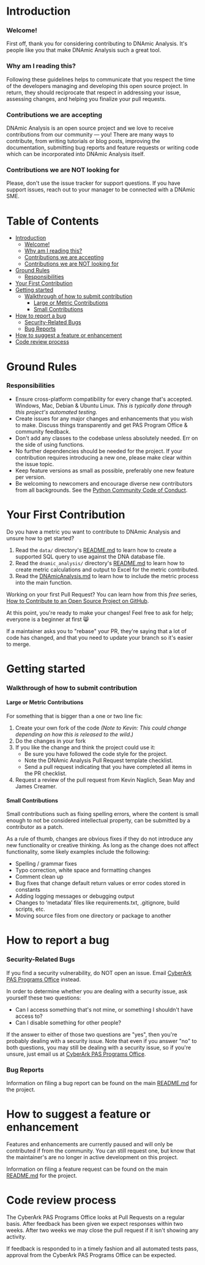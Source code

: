 # Introduction

### Welcome!

First off, thank you for considering contributing to DNAmic Analysis. It's people like you that make DNAmic Analysis such a great tool.

### Why am I reading this?

Following these guidelines helps to communicate that you respect the time of the developers managing and developing this open source project. In return, they should reciprocate that respect in addressing your issue, assessing changes, and helping you finalize your pull requests.

### Contributions we are accepting

DNAmic Analysis is an open source project and we love to receive contributions from our community — you! There are many ways to contribute, from writing tutorials or blog posts, improving the documentation, submitting bug reports and feature requests or writing code which can be incorporated into DNAmic Analysis itself.

### Contributions we are NOT looking for

Please, don't use the issue tracker for support questions. If you have support issues, reach out to your manager to be connected with a DNAmic SME.

# Table of Contents <!-- omit in toc -->

- [Introduction](#introduction)
    - [Welcome!](#welcome)
    - [Why am I reading this?](#why-am-i-reading-this)
    - [Contributions we are accepting](#contributions-we-are-accepting)
    - [Contributions we are NOT looking for](#contributions-we-are-not-looking-for)
- [Ground Rules](#ground-rules)
    - [Responsibilities](#responsibilities)
- [Your First Contribution](#your-first-contribution)
- [Getting started](#getting-started)
    - [Walkthrough of how to submit contribution](#walkthrough-of-how-to-submit-contribution)
      - [Large or Metric Contributions](#large-or-metric-contributions)
      - [Small Contributions](#small-contributions)
- [How to report a bug](#how-to-report-a-bug)
    - [Security-Related Bugs](#security-related-bugs)
    - [Bug Reports](#bug-reports)
- [How to suggest a feature or enhancement](#how-to-suggest-a-feature-or-enhancement)
- [Code review process](#code-review-process)

# Ground Rules

### Responsibilities

* Ensure cross-platform compatibility for every change that's accepted. Windows, Mac, Debian & Ubuntu Linux. _This is typically done through this project's automated testing._
* Create issues for any major changes and enhancements that you wish to make. Discuss things transparently and get PAS Program Office & community feedback.
* Don't add any classes to the codebase unless absolutely needed. Err on the side of using functions.
* No further dependencies should be needed for the project. If your contribution requires introducing a new one, please make clear within the issue topic.
* Keep feature versions as small as possible, preferably one new feature per version.
* Be welcoming to newcomers and encourage diverse new contributors from all backgrounds. See the [Python Community Code of Conduct](https://www.python.org/psf/codeofconduct/).

# Your First Contribution

Do you have a metric you want to contribute to DNAmic Analysis and unsure how to get started?

1. Read the `data/` directory's [README.md](data/README.md) to learn how to create a supported SQL query to use against the DNA database file.
2. Read the `dnamic_analysis/` directory's [README.md](dnamic_analysis/README.md) to learn how to create metric calculations and output to Excel for the metric contributed.
3. Read the [DNAmicAnalysis.md]() to learn how to include the metric process into the main function.

Working on your first Pull Request? You can learn how from this *free* series, [How to Contribute to an Open Source Project on GitHub](https://egghead.io/series/how-to-contribute-to-an-open-source-project-on-github).

At this point, you're ready to make your changes! Feel free to ask for help; everyone is a beginner at first :smile_cat:

If a maintainer asks you to "rebase" your PR, they're saying that a lot of code has changed, and that you need to update your branch so it's easier to merge.

# Getting started

### Walkthrough of how to submit contribution

#### Large or Metric Contributions

For something that is bigger than a one or two line fix:

1. Create your own fork of the code _(Note to Kevin: This could change depending on how this is released to the wild.)_
2. Do the changes in your fork
3. If you like the change and think the project could use it:
    * Be sure you have followed the code style for the project.
    * Note the DNAmic Analysis Pull Request template checklist.
    * Send a pull request indicating that you have completed all items in the PR checklist.
4. Request a review of the pull request from Kevin Naglich, Sean May and James Creamer.

#### Small Contributions

Small contributions such as fixing spelling errors, where the content is small enough to not be considered intellectual property, can be submitted by a contributor as a patch.

As a rule of thumb, changes are obvious fixes if they do not introduce any new functionality or creative thinking. As long as the change does not affect functionality, some likely examples include the following:
* Spelling / grammar fixes
* Typo correction, white space and formatting changes
* Comment clean up
* Bug fixes that change default return values or error codes stored in constants
* Adding logging messages or debugging output
* Changes to ‘metadata’ files like requirements.txt, .gitignore, build scripts, etc.
* Moving source files from one directory or package to another

# How to report a bug

### Security-Related Bugs

If you find a security vulnerability, do NOT open an issue. Email [CyberArk PAS Programs Office](mailto:PASProgramsOffice@cyberark.com?Subject=DNAmic+Analysis+Security+Related+Bug+Identified) instead.

In order to determine whether you are dealing with a security issue, ask yourself these two questions:
* Can I access something that's not mine, or something I shouldn't have access to?
* Can I disable something for other people?

If the answer to either of those two questions are "yes", then you're probably dealing with a security issue. Note that even if you answer "no" to both questions, you may still be dealing with a security issue, so if you're unsure, just email us at [CyberArk PAS Programs Office](mailto:PASProgramsOffice@cyberark.com?Subject=DNAmic+Analysis+Security+Related+Bug+Identified).

### Bug Reports

Information on filing a bug report can be found on the main [README.md](README.md#issues--feature-requests) for the project.

# How to suggest a feature or enhancement

Features and enhancements are currently paused and will only be contributed if from the community.  You can still request one, but know that the maintainer's are no longer in active development on this project.

Information on filing a feature request can be found on the main [README.md](README.md#issues--feature-requests) for the project.

# Code review process

The CyberArk PAS Programs Office looks at Pull Requests on a regular basis. After feedback has been given we expect responses within two weeks. After two weeks we may close the pull request if it isn't showing any activity.

If feedback is responded to in a timely fashion and all automated tests pass, approval from the CyberArk PAS Programs Office can be expected.